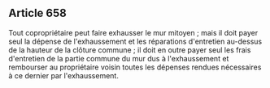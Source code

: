 Article 658
----
Tout copropriétaire peut faire exhausser le mur mitoyen ; mais il doit payer
seul la dépense de l'exhaussement et les réparations d'entretien au-dessus de la
hauteur de la clôture commune ; il doit en outre payer seul les frais
d'entretien de la partie commune du mur dus à l'exhaussement et rembourser au
propriétaire voisin toutes les dépenses rendues nécessaires à ce dernier par
l'exhaussement.
